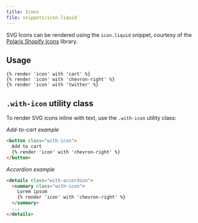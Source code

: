 ```yaml
---
title: Icons
file: snippets/icon.liquid
---
```


SVG Icons can be rendered using the `icon.liquid` snippet, courtesy of the [Polaris Shopify Icons](https://polaris.shopify.com/icons) library.

## Usage

```liquid
{% render 'icon' with 'cart' %}
{% render 'icon' with 'chevron-right' %}
{% render 'icon' with 'twitter' %}
```

## `.with-icon` utility class

To render SVG icons inline with text, use the `.with-icon` utility class:

_Add-to-cart example_

```html
<button class="with-icon">
  Add to cart
  {% render 'icon' with 'chevron-right' %}
</button>
```

_Accordion example_

```html
<details class="with-accordion">
  <summary class="with-icon">
    Lorem ipsum
    {% render 'icon' with 'chevron-right' %}
  </summary>
  ...
</details>
```
